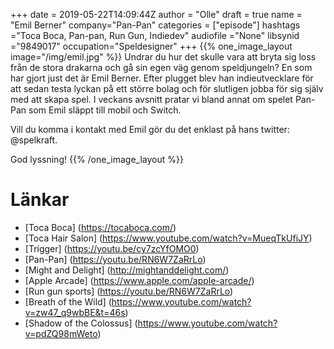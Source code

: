 +++
date = 2019-05-22T14:09:44Z
author = "Olle"
draft = true
name = "Emil Berner"
company="Pan-Pan"
categories = ["episode"]
hashtags ="Toca Boca, Pan-pan, Run Gun, Indiedev"
audiofile ="None"
libsynid ="9849017"
occupation="Speldesigner"
+++ 
{{% one_image_layout image="/img/emil.jpg" %}}
Undrar du hur det skulle vara att bryta sig loss från de stora drakarna och gå sin egen väg genom speldjungeln? En som har gjort just det är Emil Berner. Efter plugget blev han indieutvecklare för att sedan testa lyckan på ett större bolag och för slutligen jobba för sig själv med att skapa spel. I veckans avsnitt pratar vi bland annat om spelet Pan-Pan som Emil släppt till mobil och Switch. 

Vill du komma i kontakt med Emil gör du det enklast på hans twitter: @spelkraft.

God lyssning!
{{% /one_image_layout %}}

# Länkar
* [Toca Boca] (https://tocaboca.com/)
* [Toca Hair Salon] (https://www.youtube.com/watch?v=MueqTkUfiJY)
* [Trigger] (https://youtu.be/cy7zcYfOMO0)
* [Pan-Pan] (https://youtu.be/RN6W7ZaRrLo)
* [Might and Delight] (http://mightanddelight.com/)
* [Apple Arcade] (https://www.apple.com/apple-arcade/)
* [Run gun sports] (https://youtu.be/RN6W7ZaRrLo)
* [Breath of the Wild] (https://www.youtube.com/watch?v=zw47_q9wbBE&t=46s)
* [Shadow of the Colossus] (https://www.youtube.com/watch?v=pdZQ98mWeto)

